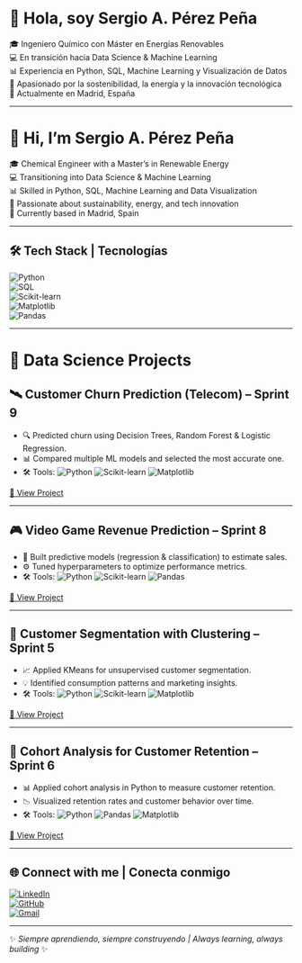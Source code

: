 # 👋 Hola, soy Sergio A. Pérez Peña  

🎓 Ingeniero Químico con Máster en Energías Renovables  
💻 En transición hacia Data Science & Machine Learning  
📊 Experiencia en Python, SQL, Machine Learning y Visualización de Datos  
🌱 Apasionado por la sostenibilidad, la energía y la innovación tecnológica  
📍 Actualmente en Madrid, España  

---

# 👋 Hi, I’m Sergio A. Pérez Peña  

🎓 Chemical Engineer with a Master’s in Renewable Energy  
💻 Transitioning into Data Science & Machine Learning  
📊 Skilled in Python, SQL, Machine Learning and Data Visualization  
🌱 Passionate about sustainability, energy, and tech innovation  
📍 Currently based in Madrid, Spain  

---

## 🛠️ Tech Stack | Tecnologías  

![Python](https://img.shields.io/badge/Python-3776AB?style=for-the-badge&logo=python&logoColor=white)  
![SQL](https://img.shields.io/badge/SQL-025E8C?style=for-the-badge&logo=sqlite&logoColor=white)  
![Scikit-learn](https://img.shields.io/badge/Scikit--learn-F7931E?style=for-the-badge&logo=scikit-learn&logoColor=white)  
![Matplotlib](https://img.shields.io/badge/Matplotlib-11557c?style=for-the-badge&logo=plotly&logoColor=white)  
![Pandas](https://img.shields.io/badge/Pandas-150458?style=for-the-badge&logo=pandas&logoColor=white)  


---

# 🚀 Data Science Projects  

## 🛰️ Customer Churn Prediction (Telecom) – Sprint 9  
- 🔍 Predicted churn using Decision Trees, Random Forest & Logistic Regression.  
- 📊 Compared multiple ML models and selected the most accurate one.  
- 🛠️ Tools: ![Python](https://img.shields.io/badge/Python-3776AB?style=flat&logo=python&logoColor=white) ![Scikit-learn](https://img.shields.io/badge/Scikit--learn-F7931E?style=flat&logo=scikit-learn&logoColor=white) ![Matplotlib](https://img.shields.io/badge/Matplotlib-11557c?style=flat&logo=plotly&logoColor=white)  

[🔗 View Project]([https://github.com/sappDS96/churn-prediction](https://github.com/sappDS96/Tripleten/tree/37e6af91a09e3459cc51b3dbd7b72b8c58a08b3d/09_Predicci%C3%B3n_de_Abandono_de_Clientes))  

---

## 🎮 Video Game Revenue Prediction – Sprint 8  
- 🧠 Built predictive models (regression & classification) to estimate sales.  
- ⚙️ Tuned hyperparameters to optimize performance metrics.  
- 🛠️ Tools: ![Python](https://img.shields.io/badge/Python-3776AB?style=flat&logo=python&logoColor=white) ![Scikit-learn](https://img.shields.io/badge/Scikit--learn-F7931E?style=flat&logo=scikit-learn&logoColor=white) ![Pandas](https://img.shields.io/badge/Pandas-150458?style=flat&logo=pandas&logoColor=white)  

[🔗 View Project]([https://github.com/sappDS96/video-game-prediction](https://github.com/sappDS96/Tripleten/tree/37e6af91a09e3459cc51b3dbd7b72b8c58a08b3d/08_Predicci%C3%B3n_de_ingresos_de_videojuegos))  

---

## 📡 Customer Segmentation with Clustering – Sprint 5  
- 📈 Applied KMeans for unsupervised customer segmentation.  
- 💡 Identified consumption patterns and marketing insights.  
- 🛠️ Tools: ![Python](https://img.shields.io/badge/Python-3776AB?style=flat&logo=python&logoColor=white) ![Scikit-learn](https://img.shields.io/badge/Scikit--learn-F7931E?style=flat&logo=scikit-learn&logoColor=white) ![Matplotlib](https://img.shields.io/badge/Matplotlib-11557c?style=flat&logo=plotly&logoColor=white)  

[🔗 View Project](https://github.com/sappDS96/Tripleten/tree/a48236c25b663d3466ddc1201b24204041f8a557/05_rentabilidad_planes_moviles)  

---

## 🔄 Cohort Analysis for Customer Retention – Sprint 6  
- 📊 Applied cohort analysis in Python to measure customer retention.  
- 📉 Visualized retention rates and customer behavior over time.  
- 🛠️ Tools: ![Python](https://img.shields.io/badge/Python-3776AB?style=flat&logo=python&logoColor=white) ![Pandas](https://img.shields.io/badge/Pandas-150458?style=flat&logo=pandas&logoColor=white) ![Matplotlib](https://img.shields.io/badge/Matplotlib-11557c?style=flat&logo=plotly&logoColor=white)  

[🔗 View Project]([https://github.com/sappDS96/cohort-analysis](https://github.com/sappDS96/Tripleten/tree/a48236c25b663d3466ddc1201b24204041f8a557/06_preferencias_videojuegos_validacion))  

---

## 🌐 Connect with me | Conecta conmigo  

[![LinkedIn](https://img.shields.io/badge/LinkedIn-0A66C2?style=for-the-badge&logo=linkedin&logoColor=white)](https://www.linkedin.com/in/sergioperezp/)  
[![GitHub](https://img.shields.io/badge/GitHub-100000?style=for-the-badge&logo=github&logoColor=white)](https://github.com/sappDS96)  
[![Gmail](https://img.shields.io/badge/Email-D14836?style=for-the-badge&logo=gmail&logoColor=white)](mailto:serpp.96@gmail.com)  

---

✨ *Siempre aprendiendo, siempre construyendo | Always learning, always building* ✨

